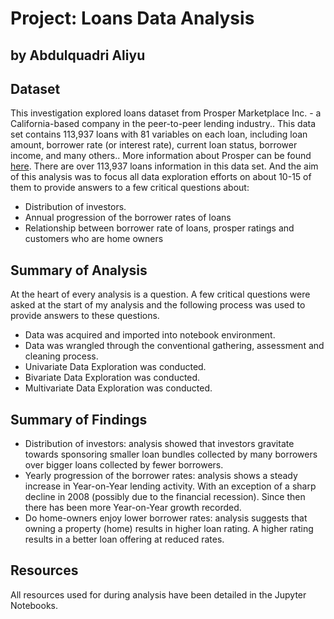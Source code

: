 # Project: Loans Data Analysis 
## by Abdulquadri Aliyu 


## Dataset
> 
This investigation explored loans dataset from Prosper Marketplace Inc. - a California-based company in the peer-to-peer lending industry.. This data set contains 113,937 loans with 81 variables on each loan, including loan amount, borrower rate (or interest rate), current loan status, borrower income, and many others.. More information about Prosper can be found [here](https://www.prosper.com/about). There are over 113,937 loans information in this data set. And the aim of this analysis was to focus all data exploration efforts on about 10-15 of them to provide answers to a few critical questions about:

- Distribution of investors.
- Annual progression of the borrower rates of loans
- Relationship between borrower rate of loans, prosper ratings and customers who are home owners


## Summary of Analysis
> 
At the heart of every analysis is a question. A few critical questions were asked at the start of my analysis and the following process was used to provide answers to these questions.
- Data was acquired and imported into notebook environment.
- Data was wrangled through the conventional gathering, assessment and cleaning process.
- Univariate Data Exploration was conducted.
- Bivariate Data Exploration was conducted.
- Multivariate Data Exploration was conducted.


## Summary of Findings
> 
- Distribution of investors: analysis showed that investors gravitate towards sponsoring smaller loan bundles collected by many borrowers over bigger loans collected by fewer borrowers.
- Yearly progression of the borrower rates: analysis shows a steady increase in Year-on-Year lending activity. With an exception of a sharp decline in 2008 (possibly due to the financial recession). Since then there has been more Year-on-Year growth recorded. 
- Do home-owners enjoy lower borrower rates: analysis suggests that owning a property (home) results in higher loan rating. A higher rating results in a better loan offering at reduced rates.


## Resources
>
All resources used for during analysis have been detailed in the Jupyter Notebooks.
